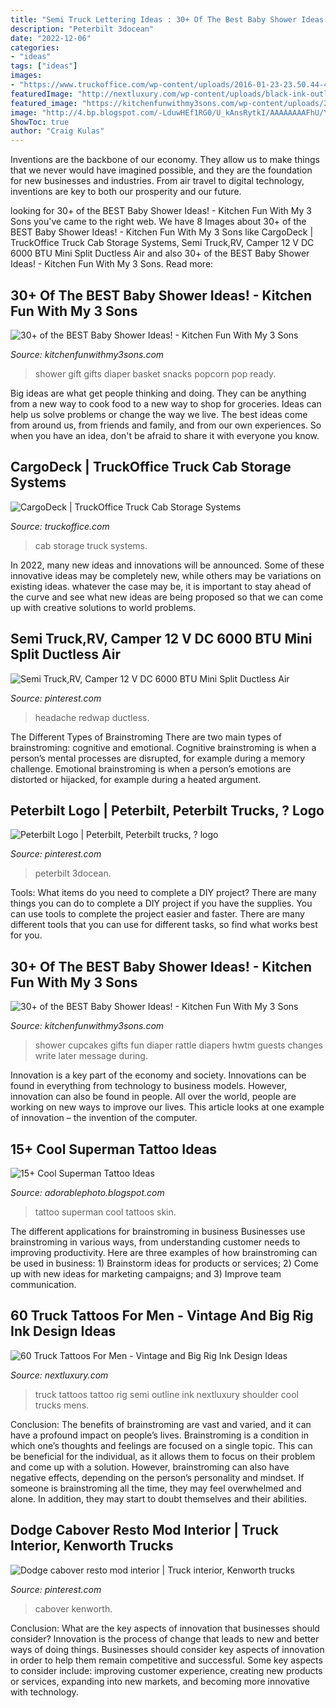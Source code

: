 ```yaml
---
title: "Semi Truck Lettering Ideas : 30+ Of The Best Baby Shower Ideas!"
description: "Peterbilt 3docean"
date: "2022-12-06"
categories:
- "ideas"
tags: ["ideas"]
images:
- "https://www.truckoffice.com/wp-content/uploads/2016-01-23-23.50.44-465x620.jpg"
featuredImage: "http://nextluxury.com/wp-content/uploads/black-ink-outline-mens-semi-truck-back-of-shoulder-tattoo.jpg"
featured_image: "https://kitchenfunwithmy3sons.com/wp-content/uploads/2016/06/the-best-baby-shower-ideas-diaper-cakes-food-gifts-31-680x907.jpg"
image: "http://4.bp.blogspot.com/-LduwHEf1RG0/U_kAnsRytkI/AAAAAAAAFhU/YqWYn3Eoujs/s1600/superman+tattoo+ripping+through+skin.jpg"
ShowToc: true
author: "Craig Kulas"
---
```



Inventions are the backbone of our economy. They allow us to make things that we never would have imagined possible, and they are the foundation for new businesses and industries. From air travel to digital technology, inventions are key to both our prosperity and our future.

	

		
looking for 30+ of the BEST Baby Shower Ideas! - Kitchen Fun With My 3 Sons you've came to the right web. We have 8 Images about 30+ of the BEST Baby Shower Ideas! - Kitchen Fun With My 3 Sons like CargoDeck | TruckOffice Truck Cab Storage Systems, Semi Truck,RV, Camper 12 V DC 6000 BTU Mini Split Ductless Air and also 30+ of the BEST Baby Shower Ideas! - Kitchen Fun With My 3 Sons. Read more:
		
    
## 30+ Of The BEST Baby Shower Ideas! - Kitchen Fun With My 3 Sons

<img loading=lazy src="https://kitchenfunwithmy3sons.com/wp-content/uploads/2016/06/the-best-baby-shower-ideas-diaper-cakes-food-gifts-13-1-680x862.jpg" onerror="this.onerror=null;this.src='https://tse2.mm.bing.net/th?id=OIP.31akZIEcSSVTusIFf4RbNAHaJY&amp;pid=15.1';" alt="30+ of the BEST Baby Shower Ideas! - Kitchen Fun With My 3 Sons">

_Source: kitchenfunwithmy3sons.com_

>shower gift gifts diaper basket snacks popcorn pop ready. 

	

Big ideas are what get people thinking and doing. They can be anything from a new way to cook food to a new way to shop for groceries. Ideas can help us solve problems or change the way we live. The best ideas come from around us, from friends and family, and from our own experiences. So when you have an idea, don't be afraid to share it with everyone you know.

    
## CargoDeck | TruckOffice Truck Cab Storage Systems

<img loading=lazy src="https://www.truckoffice.com/wp-content/uploads/2016-01-23-23.50.44-465x620.jpg" onerror="this.onerror=null;this.src='https://tse3.mm.bing.net/th?id=OIP.7A8Oy0qC6YgQcMJLf-8-oAAAAA&amp;pid=15.1';" alt="CargoDeck | TruckOffice Truck Cab Storage Systems">

_Source: truckoffice.com_

>cab storage truck systems. 

	

In 2022, many new ideas and innovations will be announced. Some of these innovative ideas may be completely new, while others may be variations on existing ideas. whatever the case may be, it is important to stay ahead of the curve and see what new ideas are being proposed so that we can come up with creative solutions to world problems.

    
## Semi Truck,RV, Camper 12 V DC 6000 BTU Mini Split Ductless Air

<img loading=lazy src="https://i.pinimg.com/736x/1a/84/6c/1a846c1504721b691c9631b88ab109b2.jpg" onerror="this.onerror=null;this.src='https://tse4.mm.bing.net/th?id=OIP.pWTdVZYlYA6JigakQTyGXQAAAA&amp;pid=15.1';" alt="Semi Truck,RV, Camper 12 V DC 6000 BTU Mini Split Ductless Air">

_Source: pinterest.com_

>headache redwap ductless. 

	

The Different Types of Brainstroming
There are two main types of brainstroming: cognitive and emotional. Cognitive brainstroming is when a person’s mental processes are disrupted, for example during a memory challenge. Emotional brainstroming is when a person’s emotions are distorted or hijacked, for example during a heated argument.

    
## Peterbilt Logo | Peterbilt, Peterbilt Trucks, ? Logo

<img loading=lazy src="https://i.pinimg.com/736x/3f/5a/e1/3f5ae10e63c799ce3b98705a381a19f2.jpg" onerror="this.onerror=null;this.src='https://tse1.mm.bing.net/th?id=OIP.LRT2gJwnuG38SYi1uJGgBgHaEX&amp;pid=15.1';" alt="Peterbilt Logo | Peterbilt, Peterbilt trucks, ? logo">

_Source: pinterest.com_

>peterbilt 3docean. 

	

Tools: What items do you need to complete a DIY project?
There are many things you can do to complete a DIY project if you have the supplies. You can use tools to complete the project easier and faster. There are many different tools that you can use for different tasks, so find what works best for you.

    
## 30+ Of The BEST Baby Shower Ideas! - Kitchen Fun With My 3 Sons

<img loading=lazy src="https://kitchenfunwithmy3sons.com/wp-content/uploads/2016/06/the-best-baby-shower-ideas-diaper-cakes-food-gifts-31-680x907.jpg" onerror="this.onerror=null;this.src='https://tse1.mm.bing.net/th?id=OIP.2tfaIuxYELFTXXtaWu_P9AHaJ4&amp;pid=15.1';" alt="30+ of the BEST Baby Shower Ideas! - Kitchen Fun With My 3 Sons">

_Source: kitchenfunwithmy3sons.com_

>shower cupcakes gifts fun diaper rattle diapers hwtm guests changes write later message during. 

	

Innovation is a key part of the economy and society. Innovations can be found in everything from technology to business models. However, innovation can also be found in people. All over the world, people are working on new ways to improve our lives. This article looks at one example of innovation – the invention of the computer.

    
## 15+ Cool Superman Tattoo Ideas

<img loading=lazy src="http://4.bp.blogspot.com/-LduwHEf1RG0/U_kAnsRytkI/AAAAAAAAFhU/YqWYn3Eoujs/s1600/superman+tattoo+ripping+through+skin.jpg" onerror="this.onerror=null;this.src='https://tse2.mm.bing.net/th?id=OIP.IgWEnczbtSMng6IeTploRQHaJ6&amp;pid=15.1';" alt="15+ Cool Superman Tattoo Ideas">

_Source: adorablephoto.blogspot.com_

>tattoo superman cool tattoos skin. 

	

The different applications for brainstroming in business
Businesses use brainstroming in various ways, from understanding customer needs to improving productivity. Here are three examples of how brainstroming can be used in business: 1) Brainstorm ideas for products or services; 2) Come up with new ideas for marketing campaigns; and 3) Improve team communication.

    
## 60 Truck Tattoos For Men - Vintage And Big Rig Ink Design Ideas

<img loading=lazy src="http://nextluxury.com/wp-content/uploads/black-ink-outline-mens-semi-truck-back-of-shoulder-tattoo.jpg" onerror="this.onerror=null;this.src='https://tse1.mm.bing.net/th?id=OIP.3Fwh-72iwxc8aZSWND15_gHaHa&amp;pid=15.1';" alt="60 Truck Tattoos For Men - Vintage and Big Rig Ink Design Ideas">

_Source: nextluxury.com_

>truck tattoos tattoo rig semi outline ink nextluxury shoulder cool trucks mens. 

	

Conclusion: The benefits of brainstroming are vast and varied, and it can have a profound impact on people’s lives.
Brainstroming is a condition in which one’s thoughts and feelings are focused on a single topic. This can be beneficial for the individual, as it allows them to focus on their problem and come up with a solution. However, brainstroming can also have negative effects, depending on the person’s personality and mindset. If someone is brainstroming all the time, they may feel overwhelmed and alone. In addition, they may start to doubt themselves and their abilities.

    
## Dodge Cabover Resto Mod Interior | Truck Interior, Kenworth Trucks

<img loading=lazy src="https://i.pinimg.com/736x/32/3a/cc/323acc6f06ad1277bfa57f63347f2b2b--interiors-classic-trucks.jpg" onerror="this.onerror=null;this.src='https://tse4.mm.bing.net/th?id=OIP.xQAqFzRudnwZ20gaaT2HGAHaFj&amp;pid=15.1';" alt="Dodge cabover resto mod interior | Truck interior, Kenworth trucks">

_Source: pinterest.com_

>cabover kenworth. 

	

Conclusion: What are the key aspects of innovation that businesses should consider?
Innovation is the process of change that leads to new and better ways of doing things. Businesses should consider key aspects of innovation in order to help them remain competitive and successful. Some key aspects to consider include: improving customer experience, creating new products or services, expanding into new markets, and becoming more innovative with technology.

